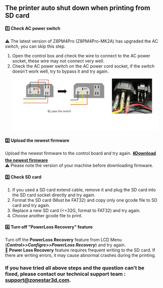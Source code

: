 ## The printer auto shut down when printing from SD card
#### :one: Check AC power switch 
  :warning: The latest version of Z8PM4Pro (Z8PM4Pro-MK2A) has upgraded the AC switch, you can skip this step.
  1. Open the control box and check the wire to connect to the AC power socket, these wire may not connect very well.
  2. Check the AC power switch on the AC power cord socket, if the switch doesn't work well, try to bypass it and try again.
  ![](BypassSwitch.jpg)

#### :two: Upload the newest firmware
Upload the newest firmware to the control board and try again. **[:arrow_down:Download the newest firmware](https://github.com/ZONESTAR3D/Firmware/tree/master/Z8/Z8P)**   
:warning: Please note the version of your machine before downloading firmware.

#### :three: Check SD card 
1. If you used a SD card extend cable, remove it and plug the SD card into the SD card socket directly and try again.   
2. Format the SD card (Must be FAT32) and copy only one gcode file to SD card and try again.
3. Replace a new SD card (<=32G, format to FAT32) and try again.
4. Choose another gcode file to print.

#### :four: Turn off "PowerLoss Recovery" feature
Turn off the **PowerLoss Recovery** feature from LCD Menu (***Control>>Configre>>PowerLoss Recovery***) and try again.     
:pushpin: **Power Loss Recovery** feature requires frequent writing to the SD card. If there are writing errors, it may cause abnormal crashes during the printing.

### If you have tried all above steps and the question can't be fixed, please contact our technical support team : support@zonestar3d.com.
